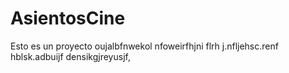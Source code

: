 # AsientosCine
Esto es un proyecto oujalbfnwekol nfoweirfhjni flrh j.nfljehsc.renf hblsk.adbuijf densikgjreyusjf,
